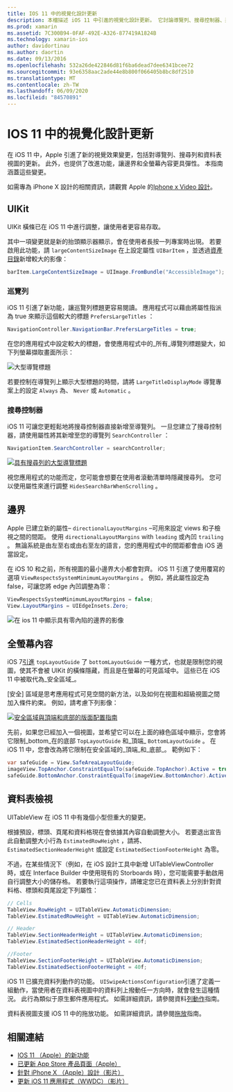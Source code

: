 ```yaml
---
title: IOS 11 中的視覺化設計更新
description: 本檔描述 iOS 11 中引進的視覺化設計更新。 它討論導覽列、搜尋控制器、邊界、全螢幕內容和表格視圖的變更。
ms.prod: xamarin
ms.assetid: 7C300B94-0FAF-492E-A326-877419A1824B
ms.technology: xamarin-ios
author: davidortinau
ms.author: daortin
ms.date: 09/13/2016
ms.openlocfilehash: 532a26de422846d81f6ba6dead7dee6341bcee72
ms.sourcegitcommit: 93e6358aac2ade44e8b800f066405b8bc8df2510
ms.translationtype: MT
ms.contentlocale: zh-TW
ms.lasthandoff: 06/09/2020
ms.locfileid: "84570891"
---
```

# <a name="visual-design-updates-in-ios-11"></a>IOS 11 中的視覺化設計更新

在 iOS 11 中，Apple 引進了新的視覺效果變更，包括對導覽列、搜尋列和資料表視圖的更新。 此外，也提供了改進功能，讓邊界和全螢幕內容更具彈性。 本指南涵蓋這些變更。 

如需專為 iPhone X 設計的相關資訊，請觀賞 Apple 的[Iphone x Video 設計](https://developer.apple.com/videos/play/fall2017/801/)。

## <a name="uikit"></a>UIKit

UIKit 橫條已在 iOS 11 中進行調整，讓使用者更容易存取。

其中一項變更就是新的抬頭顯示器顯示，會在使用者長按一列專案時出現。 若要啟用此功能，請 `largeContentSizeImage` 在上設定屬性 `UIBarItem` ，並透過[資產目錄](~/ios/app-fundamentals/images-icons/displaying-an-image.md)新增較大的影像：

```csharp
barItem.LargeContentSizeImage = UIImage.FromBundle("AccessibleImage");
```

### <a name="navigation-bar"></a>巡覽列
iOS 11 引進了新功能，讓巡覽列標題更容易閱讀。 應用程式可以藉由將屬性指派為 true 來顯示這個較大的標題 `PrefersLargeTitles` ：

```csharp
NavigationController.NavigationBar.PrefersLargeTitles = true;
```

在您的應用程式中設定較大的標題，會使應用程式中的_所有_導覽列標題變大，如下列螢幕擷取畫面所示：

![大型導覽標題](visual-design-images/image7.png)

若要控制在導覽列上顯示大型標題的時間，請將 `LargeTitleDisplayMode` 導覽專案上的設定 `Always` 為、 `Never` 或 `Automatic` 。

### <a name="search-controller"></a>搜尋控制器

iOS 11 可讓您更輕鬆地將搜尋控制器直接新增至導覽列。 一旦您建立了搜尋控制器，請使用屬性將其新增至您的導覽列 `SearchController` ：

```csharp
NavigationItem.SearchController = searchController;
```

[![具有搜尋列的大型導覽標題](visual-design-images/image8-sml.png)](visual-design-images/image8-sml.png#lightbox)

視您應用程式的功能而定，您可能會想要在使用者滾動清單時隱藏搜尋列。 您可以使用屬性來進行調整 `HidesSearchBarWhenScrolling` 。

## <a name="margins"></a>邊界

Apple 已建立新的屬性– `directionalLayoutMargins` –可用來設定 views 和子檢視之間的間距。 使用 `directionalLayoutMargins` with `leading` 或內凹 `trailing` 。 無論系統是由左至右或由右至左的語言，您的應用程式中的間距都會由 iOS 適當設定。

在 iOS 10 和之前，所有視圖的最小邊界大小都會對齊。 iOS 11 引進了使用覆寫的選項 `ViewRespectsSystemMinimumLayoutMargins` 。 例如，將此屬性設定為 false，可讓您將 edge 內凹調整為零：

```csharp
ViewRespectsSystemMinimumLayoutMargins = false;
View.LayoutMargins = UIEdgeInsets.Zero;
```

![在 ios 11 中顯示具有零內陷的邊界的影像](visual-design-images/image9.png)

<a name="fullscreen"></a>

## <a name="full-screen-content"></a>全螢幕內容

iOS 7[引進](~/ios/platform/introduction-to-ios7/ios7-ui.md#fullscreen) `topLayoutGuide` 了 `bottomLayoutGuide` 一種方式，也就是限制您的視圖，使其不會被 UIKit 的橫條隱藏，而且是在螢幕的可見區域中。 這些已在 iOS 11 中被取代為_安全區域_。

[安全] 區域是思考應用程式可見空間的新方法，以及如何在視圖和超級視圖之間加入條件約束。 例如，請考慮下列影像：

[![安全區域與頂端和底部的版面配置指南](visual-design-images/image10-sml.png)](visual-design-images/image10.png#lightbox)

先前，如果您已經加入一個視圖，並希望它可以在上面的綠色區域中顯示，您會將它限制_bottom_在的底部 `TopLayoutGuide` 和_頂端_ `BottomLayoutGuide` 。 在 iOS 11 中，您會改為將它限制在安全區域的_頂端_和_底部_。 範例如下：

```csharp
var safeGuide = View.SafeAreaLayoutGuide;
imageView.TopAnchor.ConstraintEqualTo(safeGuide.TopAnchor).Active = true;
safeGuide.BottomAnchor.ConstraintEqualTo(imageView.BottomAnchor).Active = true;
```

## <a name="table-view"></a>資料表檢視

UITableView 在 iOS 11 中有幾個小型但重大的變更。

根據預設，標頭、頁尾和資料格現在會依據其內容自動調整大小。 若要退出宣告此自動調整大小行為 `EstimatedRowHeight` ，請將、 `EstimatedSectionHeaderHeight` 或設定 `EstimatedSectionFooterHeight` 為零。

不過，在某些情況下（例如，在 iOS 設計工具中新增 UITableViewController 時，或在 Interface Builder 中使用現有的 Storboards 時），您可能需要手動啟用自行調整大小的儲存格。 若要執行這項操作，請確定您已在資料表上分別針對資料格、標頭和頁尾設定下列屬性：

```csharp
// Cells
TableView.RowHeight = UITableView.AutomaticDimension;
TableView.EstimatedRowHeight = UITableView.AutomaticDimension;

// Header
TableView.SectionHeaderHeight = UITableView.AutomaticDimension;
TableView.EstimatedSectionHeaderHeight = 40f;

//Footer
TableView.SectionFooterHeight = UITableView.AutomaticDimension;
TableView.EstimatedSectionFooterHeight = 40f;

```

iOS 11 已擴充資料列動作的功能。 `UISwipeActionsConfiguration`引進了定義一組動作，當使用者在資料表視圖中的資料列上撥動任一方向時，就會發生這種情況。 此行為類似于原生郵件應用程式。 如需詳細資訊，請參閱資料[列動作](~/ios/user-interface/controls/tables/row-action.md)指南。

資料表視圖支援 iOS 11 中的拖放功能。 如需詳細資訊，請參閱[拖放](~/ios/platform/introduction-to-ios11/drag-and-drop.md#uitableview)指南。

## <a name="related-links"></a>相關連結

- [IOS 11 （Apple）的新功能](https://developer.apple.com/ios/)
- [已更新 App Store 產品頁面（Apple）](https://developer.apple.com/app-store/product-page/)
- [針對 iPhone X （Apple）設計（影片）](https://developer.apple.com/videos/play/fall2017/801/)
- [更新 iOS 11 應用程式（WWDC）（影片）](https://developer.apple.com/videos/play/wwdc2017/204/)
